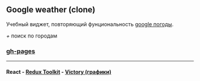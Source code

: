 ## Google weather (clone)

Учебный виджет, повторяющий фунциональность 
[google погоды](https://www.google.com/search?q=%D0%BF%D0%BE%D0%B3%D0%BE%D0%B4%D0%B0).

_+_ поиск по городам

### [gh-pages](https://rybakovlg.github.io/google-weather-copy/)

---
#### React - [Redux Toolkit](https://redux-toolkit.js.org/) - [Victory (графики)](https://formidable.com/open-source/victory/)

